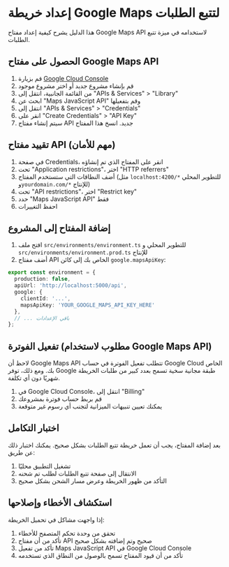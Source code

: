 # إعداد خريطة Google Maps لتتبع الطلبات

هذا الدليل يشرح كيفية إعداد مفتاح Google Maps API لاستخدامه في ميزة تتبع الطلبات.

## الحصول على مفتاح Google Maps API

1. قم بزيارة [Google Cloud Console](https://console.cloud.google.com/)
2. قم بإنشاء مشروع جديد أو اختر مشروع موجود
3. من القائمة الجانبية، انتقل إلى "APIs & Services" > "Library"
4. ابحث عن "Maps JavaScript API" وقم بتفعيلها
5. انتقل إلى "APIs & Services" > "Credentials"
6. انقر على "Create Credentials" > "API Key"
7. سيتم إنشاء مفتاح API جديد. انسخ هذا المفتاح

## تقييد مفتاح API (مهم للأمان)

1. في صفحة Credentials، انقر على المفتاح الذي تم إنشاؤه
2. تحت "Application restrictions"، اختر "HTTP referrers"
3. أضف النطاقات التي ستستخدم المفتاح (مثل `localhost:4200/*` للتطوير المحلي و`yourdomain.com/*` للإنتاج)
4. تحت "API restrictions"، اختر "Restrict key"
5. حدد "Maps JavaScript API" فقط
6. احفظ التغييرات

## إضافة المفتاح إلى المشروع

1. افتح ملف `src/environments/environment.ts` للتطوير المحلي و `src/environments/environment.prod.ts` للإنتاج
2. أضف مفتاح API الخاص بك إلى كائن `google.mapsApiKey`:

```typescript
export const environment = {
  production: false,
  apiUrl: 'http://localhost:5000/api',
  google: {
    clientId: '...',
    mapsApiKey: 'YOUR_GOOGLE_MAPS_API_KEY_HERE'
  },
  // ... باقي الإعدادات
};
```

## تفعيل الفوترة (مطلوب لاستخدام Google Maps API)

لاحظ أن Google Maps API تتطلب تفعيل الفوترة في حساب Google Cloud الخاص بك. ومع ذلك، توفر Google طبقة مجانية سخية تسمح بعدد كبير من طلبات الخريطة شهريًا دون أي تكلفة.

1. في Google Cloud Console، انتقل إلى "Billing"
2. قم بربط حساب فوترة بمشروعك
3. يمكنك تعيين تنبيهات الميزانية لتجنب أي رسوم غير متوقعة

## اختبار التكامل

بعد إضافة المفتاح، يجب أن تعمل خريطة تتبع الطلبات بشكل صحيح. يمكنك اختبار ذلك عن طريق:

1. تشغيل التطبيق محليًا
2. الانتقال إلى صفحة تتبع الطلبات لطلب تم شحنه
3. التأكد من ظهور الخريطة وعرض مسار الشحن بشكل صحيح

## استكشاف الأخطاء وإصلاحها

إذا واجهت مشاكل في تحميل الخريطة:

1. تحقق من وحدة تحكم المتصفح للأخطاء
2. تأكد من أن مفتاح API صحيح وتم إضافته بشكل صحيح
3. تأكد من تفعيل Maps JavaScript API في Google Cloud Console
4. تأكد من أن قيود المفتاح تسمح بالوصول من النطاق الذي تستخدمه